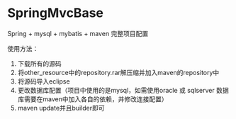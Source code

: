 # SpringMvcBase
Spring + mysql + mybatis + maven 完整项目配置

  使用方法：
  1. 下载所有的源码<br>
  2. 将other_resource中的repository.rar解压缩并加入maven的repository中<br>
  3. 将源码导入eclipse
  4. 更改数据库配置（项目中使用的是mysql，如需使用oracle 或 sqlserver 数据库需要在maven中加入各自的依赖，并修改连接配置）
  5. maven update并且builder即可
